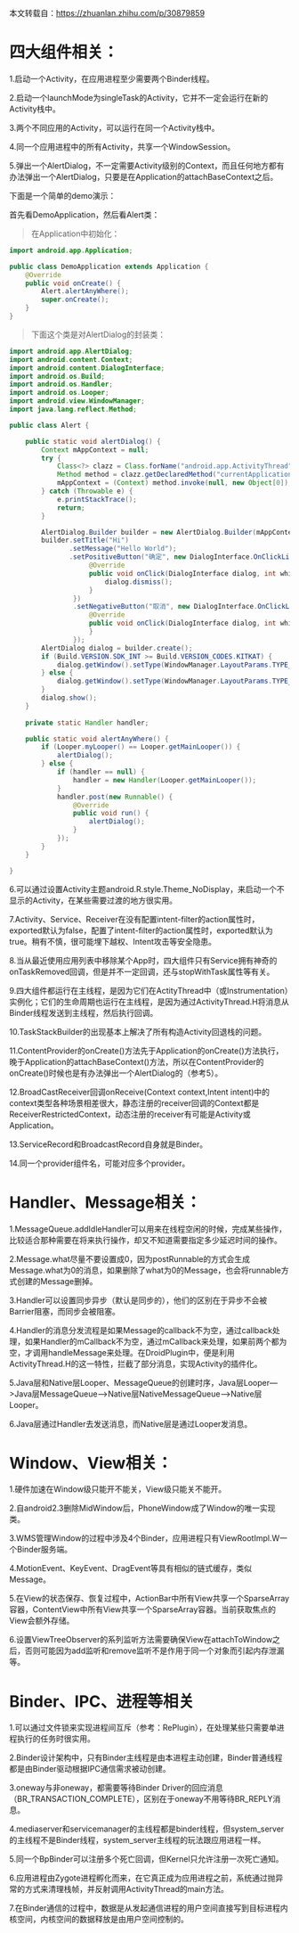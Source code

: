 本文转载自：https://zhuanlan.zhihu.com/p/30879859

# 四大组件相关：

1.启动一个Activity，在应用进程至少需要两个Binder线程。

2.启动一个launchMode为singleTask的Activity，它并不一定会运行在新的Activity栈中。

3.两个不同应用的Activity，可以运行在同一个Activity栈中。

4.同一个应用进程中的所有Activity，共享一个WindowSession。

5.弹出一个AlertDialog，不一定需要Activity级别的Context，而且任何地方都有办法弹出一个AlertDialog，只要是在Application的attachBaseContext之后。

下面是一个简单的demo演示：

首先看DemoApplication，然后看Alert类：

> 在Application中初始化：

```java
import android.app.Application;

public class DemoApplication extends Application {
    @Override
    public void onCreate() {
        Alert.alertAnyWhere();
        super.onCreate();
    }
}
```


> 下面这个类是对AlertDialog的封装类：


```java
import android.app.AlertDialog;
import android.content.Context;
import android.content.DialogInterface;
import android.os.Build;
import android.os.Handler;
import android.os.Looper;
import android.view.WindowManager;
import java.lang.reflect.Method;

public class Alert {

    public static void alertDialog() {
        Context mAppContext = null;
        try {
            Class<?> clazz = Class.forName("android.app.ActivityThread");
            Method method = clazz.getDeclaredMethod("currentApplication", new Class[0]);
            mAppContext = (Context) method.invoke(null, new Object[0]);
        } catch (Throwable e) {
            e.printStackTrace();
            return;
        }

        AlertDialog.Builder builder = new AlertDialog.Builder(mAppContext);
        builder.setTitle("Hi")
               .setMessage("Hello World");
               .setPositiveButton("确定", new DialogInterface.OnClickListener() {
                    @Override
                    public void onClick(DialogInterface dialog, int which) {
                        dialog.dismiss();
					}
        		})
        		.setNegativeButton("取消", new DialogInterface.OnClickListener() {
            		@Override
            		public void onClick(DialogInterface dialog, int which) {
            		}
        		});
        AlertDialog dialog = builder.create();
        if (Build.VERSION.SDK_INT >= Build.VERSION_CODES.KITKAT) {
            dialog.getWindow().setType(WindowManager.LayoutParams.TYPE_TOAST);
        } else {
            dialog.getWindow().setType(WindowManager.LayoutParams.TYPE_PHONE);
        }
        dialog.show();
    }
    
  	private static Handler handler;

    public static void alertAnyWhere() {
        if (Looper.myLooper() == Looper.getMainLooper()) {
            alertDialog();
        } else {
            if (handler == null) {
                handler = new Handler(Looper.getMainLooper());
            }
            handler.post(new Runnable() {
                @Override
                public void run() {
                    alertDialog();
                }
            });
        }
    }

}
```

6.可以通过设置Activity主题android.R.style.Theme_NoDisplay，来启动一个不显示的Activity，在某些需要过渡的地方很实用。

7.Activity、Service、Receiver在没有配置intent-filter的action属性时，exported默认为false，配置了intent-filter的action属性时，exported默认为true。稍有不慎，很可能埋下越权、Intent攻击等安全隐患。

8.当从最近使用应用列表中移除某个App时，四大组件只有Service拥有神奇的onTaskRemoved回调，但是并不一定回调，还与stopWithTask属性等有关。

9.四大组件都运行在主线程，是因为它们在ActityThread中（或Instrumentation）实例化；它们的生命周期也运行在主线程，是因为通过ActivityThread.H将消息从Binder线程发送到主线程，然后执行回调。

10.TaskStackBuilder的出现基本上解决了所有构造Activity回退栈的问题。

11.ContentProvider的onCreate()方法先于Application的onCreate()方法执行，晚于Application的attachBaseContext()方法，所以在ContentProvider的onCreate()时候也是有办法弹出一个AlertDialog的（参考5）。

12.BroadCastReceiver回调onReceive(Context context,Intent intent)中的context类型各种场景相差很大，静态注册的receiver回调的Context都是ReceiverRestrictedContext，动态注册的receiver有可能是Activity或Application。

13.ServiceRecord和BroadcastRecord自身就是Binder。

14.同一个provider组件名，可能对应多个provider。



# Handler、Message相关：

1.MessageQueue.addIdleHandler可以用来在线程空闲的时候，完成某些操作，比较适合那种需要在将来执行操作，却又不知道需要指定多少延迟时间的操作。

2.Message.what尽量不要设置成0，因为postRunnable的方式会生成Message.what为0的消息，如果删除了what为0的Message，也会将runnable方式创建的Message删掉。

3.Handler可以设置同步异步（默认是同步的），他们的区别在于异步不会被Barrier阻塞，而同步会被阻塞。

4.Handler的消息分发流程是如果Message的callback不为空，通过callback处理，如果Handler的mCallback不为空，通过mCallback来处理，如果前两个都为空，才调用handleMessage来处理。在DroidPlugin中，便是利用ActivityThread.H的这一特性，拦截了部分消息，实现Activity的插件化。

5.Java层和Native层Looper、MessageQueue的创建时序，Java层Looper—>Java层MessageQueue—>Native层NativeMessageQueue—>Native层Looper。

6.Java层通过Handler去发送消息，而Native层是通过Looper发消息。



# Window、View相关：

1.硬件加速在Window级只能开不能关，View级只能关不能开。

2.自android2.3删除MidWindow后，PhoneWindow成了Window的唯一实现类。

3.WMS管理Window的过程中涉及4个Binder，应用进程只有ViewRootImpl.W一个Binder服务端。

4.MotionEvent、KeyEvent、DragEvent等具有相似的链式缓存，类似Message。

5.在View的状态保存、恢复过程中，ActionBar中所有View共享一个SparseArray容器，ContentView中所有View共享一个SparseArray容器。当前获取焦点的View会额外存储。

6.设置ViewTreeObserver的系列监听方法需要确保View在attachToWindow之后，否则可能因为add监听和remove监听不是作用于同一个对象而引起内存泄漏等。



# Binder、IPC、进程等相关

1.可以通过文件锁来实现进程间互斥（参考：RePlugin），在处理某些只需要单进程执行的任务时很实用。

2.Binder设计架构中，只有Binder主线程是由本进程主动创建，Binder普通线程都是由Binder驱动根据IPC通信需求被动创建。

3.oneway与非oneway，都需要等待Binder Driver的回应消息（BR_TRANSACTION_COMPLETE），区别在于oneway不用等待BR_REPLY消息。

4.mediaserver和servicemanager的主线程都是binder线程，但system_server的主线程不是Binder线程，system_server主线程的玩法跟应用进程一样。

5.同一个BpBinder可以注册多个死亡回调，但Kernel只允许注册一次死亡通知。

6.应用进程由Zygote进程孵化而来，在它真正成为应用进程之前，系统通过抛异常的方式来清理栈帧，并反射调用ActivityThread的main方法。

7.在Binder通信的过程中，数据是从发起通信进程的用户空间直接写到目标进程内核空间，内核空间的数据释放是由用户空间控制的。

